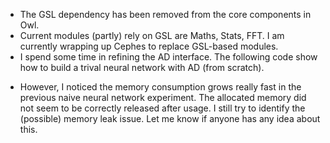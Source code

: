 - The GSL dependency has been removed from the core components in Owl.
- Current modules (partly) rely on GSL are Maths, Stats, FFT. I am currently wrapping up Cephes to replace GSL-based modules.
- I spend some time in refining the AD interface. The following code show how to build a trival neural network with AD (from scratch).
<script src="https://gist.github.com/ryanrhymes/582e1d1a5f3cd47a6b96fe5bed4914e8.js"></script>
- However, I noticed the memory consumption grows really fast in the previous naive neural network experiment. The allocated memory did not seem to be correctly released after usage. I still try to identify the (possible) memory leak issue. Let me know if anyone has any idea about this.
